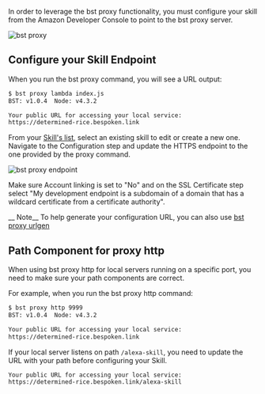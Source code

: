 <meta name="description" content="Configuring Alexa Skills with Bespoken Proxy" />

In order to leverage the bst proxy functionality, you must configure your skill from the Amazon Developer Console to point to the bst proxy server.

![bst proxy](https://bespoken.tools/assets/bst-proxy-flow.gif)

## Configure your Skill Endpoint ###

When you run the bst proxy command, you will see a URL output:

```bash
$ bst proxy lambda index.js
BST: v1.0.4  Node: v4.3.2

Your public URL for accessing your local service:
https://determined-rice.bespoken.link
```

From your [Skill's list](https://developer.amazon.com/edw/home.html#/skills/list), select an existing skill to edit or create a new one.  Navigate to the Configuration step and update the HTTPS endpoint to the one provided by the proxy command.

![bst proxy endpoint](https://bespoken.tools/assets/posts/introducing-bst-proxy-for-alexa-skills/configure-skill.gif)

Make sure Account linking is set to "No" and on the SSL Certificate step select "My development endpoint is a subdomain of a domain that has a wildcard certificate from a certificate authority".

__ Note__ To help generate your configuration URL, you can also use [bst proxy urlgen](/en/latest/commands/proxy#bst-proxy-urlgen)

## Path Component for proxy http

When using bst proxy http for local servers running on a specific port, you need to make sure your path components are correct.

For example, when you run the bst proxy http command:

```bash
$ bst proxy http 9999
BST: v1.0.4  Node: v4.3.2

Your public URL for accessing your local service:
https://determined-rice.bespoken.link
```

If your local server listens on path `/alexa-skill`, you need to update the URL with your path before configuring your Skill.

```
Your public URL for accessing your local service:
https://determined-rice.bespoken.link/alexa-skill
```
